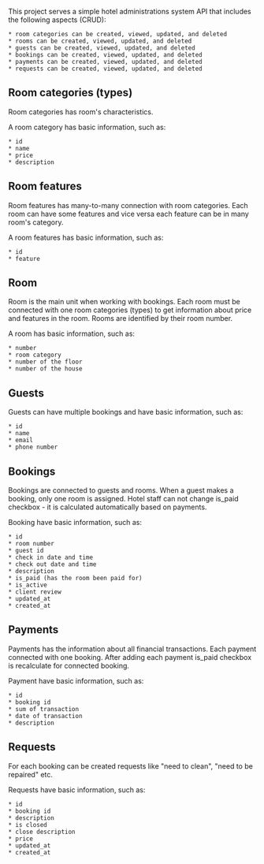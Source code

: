 This project serves a simple hotel administrations system API that includes the following aspects (CRUD):

    * room categories can be created, viewed, updated, and deleted
    * rooms can be created, viewed, updated, and deleted
    * guests can be created, viewed, updated, and deleted
    * bookings can be created, viewed, updated, and deleted
    * payments can be created, viewed, updated, and deleted
    * requests can be created, viewed, updated, and deleted

## Room categories (types)
Room categories has room's characteristics.

A room category has basic information, such as:

    * id
    * name
    * price
    * description

## Room features
Room features has many-to-many connection with room categories. Each room can have some features and vice versa each feature can be in many room's category.

A room features has basic information, such as:

    * id
    * feature

## Room
Room is the main unit when working with bookings. Each room must be connected with one room categories (types) to get information about price and features in the room.
Rooms are identified by their room number.

A room has basic information, such as:

    * number
    * room category
    * number of the floor
    * number of the house

## Guests
Guests can have multiple bookings and have basic information, such as:

    * id
    * name
    * email
    * phone number

## Bookings
Bookings are connected to guests and rooms. When a guest makes a booking, only one room is assigned. Hotel staff can not change is_paid checkbox - it is calculated automatically based on payments.

Booking have basic information, such as:

    * id
    * room number
    * guest id
    * check in date and time
    * check out date and time
    * description
    * is_paid (has the room been paid for)
    * is_active
    * client review
    * updated_at
    * created_at

## Payments
Payments has the information about all financial transactions. Each payment connected with one booking. After adding each payment is_paid checkbox is recalculate for connected booking.

Payment have basic information, such as:
    
    * id
    * booking id
    * sum of transaction
    * date of transaction
    * description

## Requests
For each booking can be created requests like "need to clean", "need to be repaired" etc.

Requests have basic information, such as:

    * id
    * booking id
    * description
    * is closed
    * close description
    * price
    * updated_at
    * created_at    